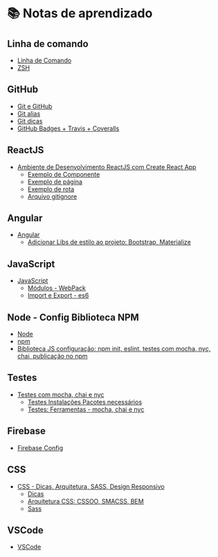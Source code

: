 # :books: Notas de aprendizado

<!-- :link: [Acessar via GitHub Pages](https://layshidani.github.io/my-learning-notes/) -->


<!-- gerador de table of contents:
  https://magnetikonline.github.io/markdown-toc-generate/

  https://ecotrust-canada.github.io/markdown-toc/
 -->

<!-- TODO add Linux, node-->

## Linha de comando
* [Linha de Comando](https://github.com/layshidani/my-learning-notes/blob/master/command-line/command-line.md)
* [ZSH](https://github.com/layshidani/my-learning-notes/blob/master/command-line/zsh.md)

<!-- * [Linha de Comando](https://layshidani.github.io/my-learning-notes/command-line/command-line)
* [ZSH](https://layshidani.github.io/my-learning-notes/command-line/zsh) -->

## GitHub
* [Git e GitHub](https://github.com/layshidani/my-learning-notes/blob/master/git-github/git.md)
* [Git alias](https://github.com/layshidani/my-learning-notes/blob/master/git-github/git-alias.md)
* [Git dicas](https://github.com/layshidani/my-learning-notes/blob/master/git-github/git-dicas.md)
* [GitHub Badges + Travis + Coveralls](https://github.com/layshidani/my-learning-notes/blob/master/git-github/github-badges.md)

<!-- * [Git e GitHub](https://layshidani.github.io/my-learning-notes/git-github/git)
* [Git alias](https://layshidani.github.io/my-learning-notes/git-github/git-alias)
* [GitHub Badges + Travis + Coveralls](https://layshidani.github.io/my-learning-notes/git-github/github-badges) -->

## ReactJS
<!-- * [Ambiente de Desenvolvimento ReactJS com Create React App](https://layshidani.github.io/my-learning-notes/react/create-react-app)
  * [Exemplo de Componente](https://layshidani.github.io/my-learning-notes/react/component)
  * [Exemplo de página](https://layshidani.github.io/my-learning-notes/react/page)
  * [Exemplo de rota](https://layshidani.github.io/my-learning-notes/react/rota)
  * [Arquivo gitignore](https://layshidani.github.io/my-learning-notes/react/gitignore-react) -->

* [Ambiente de Desenvolvimento ReactJS com Create React App](https://github.com/layshidani/my-learning-notes/blob/master/react/create-react-app.md)
  * [Exemplo de Componente](https://github.com/layshidani/my-learning-notes/blob/master/react/component.md)
  * [Exemplo de página](https://github.com/layshidani/my-learning-notes/blob/master/react/page.md)
  * [Exemplo de rota](https://github.com/layshidani/my-learning-notes/blob/master/react/rota.md)
  * [Arquivo gitignore](https://github.com/layshidani/my-learning-notes/blob/master/react/gitignore-react.md)

## Angular
* [Angular](https://github.com/layshidani/my-learning-notes/blob/master/angular/angular.md)
  * [Adicionar Libs de estilo ao projeto: Bootstrap, Materialize](https://github.com/layshidani/my-learning-notes/blob/master/angular/angular-bootstrap.md)
<!-- * [Angular](https://layshidani.github.io/my-learning-notes/angular/angular) -->

## JavaScript
* [JavaScript](https://github.com/layshidani/learning-front-end/tree/master/learning-js)
  * [Módulos - WebPack](https://github.com/layshidani/my-learning-notes/tree/master/modules-webpack/)
  * [Import e Export - es6](https://github.com/layshidani/my-learning-notes/blob/master/import-export/import-export.md)

## Node - Config Biblioteca NPM
* [Node](https://github.com/layshidani/my-learning-notes/blob/master/node/node.md)
* [npm](https://github.com/layshidani/my-learning-notes/blob/master/node/npm.md)
* [Biblioteca JS configuração: npm init, eslint, testes com mocha, nyc, chai, publicação no npm](https://github.com/layshidani/my-learning-notes/tree/master/lib-js-config)

<!-- * [Node](https://layshidani.github.io/my-learning-notes/node/node)
* [npm](https://layshidani.github.io/my-learning-notes/node/npm)
* [Biblioteca JS configuração: npm init, eslint, testes com mocha, nyc, chai, publicação no npm](https://layshidani.github.io/my-learning-notes/lib-js-config) -->

## Testes
* [Testes com mocha, chai e nyc](https://github.com/layshidani/my-learning-notes/blob/master/tests-tdd/readme.md)
  * [Testes Instalações Pacotes necessários](https://github.com/layshidani/my-learning-notes/blob/master/tests-tdd/testes-instalacoes.md)
  * [Testes: Ferramentas - mocha, chai e nyc](https://github.com/layshidani/my-learning-notes/blob/master/tests-tdd/testes-instalacoes.md)


<!-- * [Testes com mocha, chai e nyc](https://layshidani.github.io/my-learning-notes/tests-tdd/)
  * [Testes Instalações Pacotes necessários](https://layshidani.github.io/my-learning-notes/tests-tdd/testes-instalacoes)
  * [Testes: Ferramentas - mocha, chai e nyc](https://layshidani.github.io/my-learning-notes/tests-tdd/testes-ferramentas) -->

## Firebase
* [Firebase Config](https://github.com/layshidani/my-learning-notes/blob/master/firebase/firebase-config.md)

## CSS
* [CSS - Dicas, Arquitetura, SASS, Design Responsivo](https://github.com/layshidani/my-learning-notes/blob/master/learning-css/readme.md)
  * [Dicas](https://github.com/layshidani/my-learning-notes/blob/master/learning-css/dicas-css.md)
  * [Arquitetura CSS: CSSOO, SMACSS, BEM](https://github.com/layshidani/my-learning-notes/blob/master/learning-css/arq-css.md)
  * [Sass](https://github.com/layshidani/my-learning-notes/blob/master/learning-css/sass.md)
  <!-- * [Design Responsivo - CookBook](https://github.com/layshidani/my-learning-notes/blob/master/learning-css/design-reponsivo-receita.md) -->

## VSCode
* [VSCode](https://github.com/layshidani/my-learning-notes/blob/master/vscode.md)
